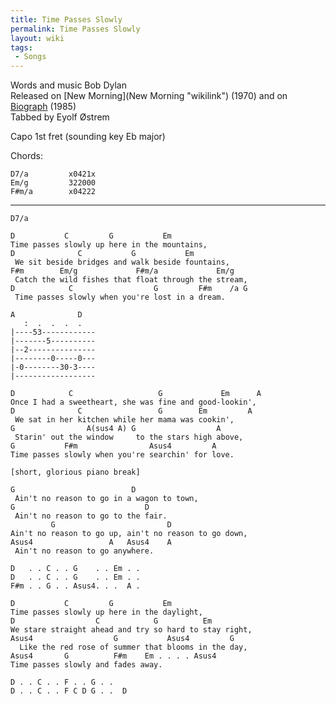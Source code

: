 ```yaml
---
title: Time Passes Slowly
permalink: Time Passes Slowly
layout: wiki
tags:
 - Songs
---
```


Words and music Bob Dylan  
Released on [New Morning](New Morning "wikilink") (1970) and on
[Biograph](Biograph "wikilink") (1985)  
Tabbed by Eyolf Østrem

Capo 1st fret (sounding key Eb major)

Chords:

    D7/a         x0421x
    Em/g         322000
    F#m/a        x04222

* * * * *

    D7/a

    D           C         G           Em
    Time passes slowly up here in the mountains,
    D              C           G           Em
     We sit beside bridges and walk beside fountains,
    F#m        Em/g             F#m/a             Em/g
     Catch the wild fishes that float through the stream,
    D            C                  G         F#m    /a G
     Time passes slowly when you're lost in a dream.

    A              D
       :  .  .  .  .
    |----53------------
    |-------5----------
    |--2---------------
    |--------0-----0---
    |-0--------30-3----
    |------------------

    D            C                   G             Em      A
    Once I had a sweetheart, she was fine and good-lookin',
    D              C                 G        Em         A
     We sat in her kitchen while her mama was cookin',
    G                A(sus4 A) G                  A
     Starin' out the window     to the stars high above,
    G           F#m                Asus4         A
    Time passes slowly when you're searchin' for love.

    [short, glorious piano break]

    G                          D
     Ain't no reason to go in a wagon to town,
    G                             D
     Ain't no reason to go to the fair.
             G                         D
    Ain't no reason to go up, ain't no reason to go down,
    Asus4                 A   Asus4    A
     Ain't no reason to go anywhere.

    D   . . C . . G    . . Em . .
    D   . . C . . G    . . Em . .
    F#m . . G . . Asus4. . .  A .

    D           C         G           Em
    Time passes slowly up here in the daylight,
    D                  C            G          Em
    We stare straight ahead and try so hard to stay right,
    Asus4                  G           Asus4         G
      Like the red rose of summer that blooms in the day,
    Asus4       G          F#m    Em . . . . Asus4
    Time passes slowly and fades away.

    D . . C . . F . . G . .
    D . . C . . F C D G . .  D
